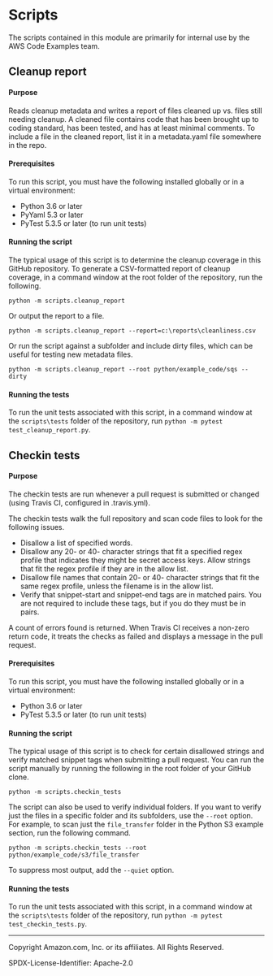 # Scripts

The scripts contained in this module are primarily for internal use by the AWS
Code Examples team.

## Cleanup report

#### Purpose

Reads cleanup metadata and writes a report of files cleaned up vs. files still
needing cleanup. A cleaned file contains code that has been brought up to coding
standard, has been tested, and has at least minimal comments. To include a file
in the cleaned report, list it in a metadata.yaml file somewhere in the repo.

#### Prerequisites

To run this script, you must have the following installed globally or in a virtual
environment:
 
* Python 3.6 or later
* PyYaml 5.3 or later
* PyTest 5.3.5 or later (to run unit tests)

#### Running the script

The typical usage of this script is to determine the cleanup coverage in this
GitHub repository. To generate a CSV-formatted report of cleanup coverage, in a command
window at the root folder of the repository, run the following.

```
python -m scripts.cleanup_report
``` 

Or output the report to a file.

```
python -m scripts.cleanup_report --report=c:\reports\cleanliness.csv
```

Or run the script against a subfolder and include dirty files, which can be useful 
for testing new metadata files.

```
python -m scripts.cleanup_report --root python/example_code/sqs --dirty
```

#### Running the tests

To run the unit tests associated with this script, in a command window at the 
`scripts\tests` folder of the repository, run `python -m pytest test_cleanup_report.py`.


## Checkin tests

#### Purpose

The checkin tests are run whenever a pull request is submitted or changed 
(using Travis CI, configured in .travis.yml).

The checkin tests walk the full repository and scan code files to look for 
the following issues.

* Disallow a list of specified words.
* Disallow any 20- or 40- character strings that fit a specified regex profile
  that indicates they might be secret access keys. Allow strings that fit the
  regex profile if they are in the allow list.
* Disallow file names that contain 20- or 40- character strings that fit the same
  regex profile, unless the filename is in the allow list.
* Verify that snippet-start and snippet-end tags are in matched pairs. You are
  not required to include these tags, but if you do they must be in pairs.
  
A count of errors found is returned. When Travis CI receives a non-zero return code,
it treats the checks as failed and displays a message in the pull request.

#### Prerequisites

To run this script, you must have the following installed globally or in a virtual
environment:
 
* Python 3.6 or later
* PyTest 5.3.5 or later (to run unit tests)

#### Running the script

The typical usage of this script is to check for certain disallowed strings and
verify matched snippet tags when submitting a pull request. You can run the script
manually by running the following in the root folder of your GitHub clone. 

```
python -m scripts.checkin_tests
``` 

The script can also be used to verify individual folders. If you want to verify
just the files in a specific folder and its subfolders, use the `--root` option.
For example, to scan just the `file_transfer` folder in the Python S3 example section,
run the following command. 

```
python -m scripts.checkin_tests --root python/example_code/s3/file_transfer 
``` 

To suppress most output, add the `--quiet` option.

#### Running the tests

To run the unit tests associated with this script, in a command window at the 
`scripts\tests` folder of the repository, run `python -m pytest test_checkin_tests.py`.

---
Copyright Amazon.com, Inc. or its affiliates. All Rights Reserved.

SPDX-License-Identifier: Apache-2.0
